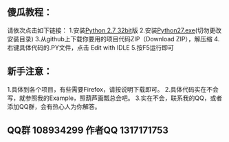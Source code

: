 ﻿傻瓜教程：
-----
请依次点击如下链接：
1.安装[Python 2.7 32bit][1]版
2.安装[Python27.exe][2](切勿更改安装目录)
3.从github上下载你要用的项目代码ZIP（Download ZIP），解压缩
4.右键具体代码的.PY文件，点击 Edit with IDLE
5.按F5运行即可

新手注意：
-----

1.具体到各个项目，有些需要Firefox，请按说明下载即可。
2.具体代码实在不会写，就参照我的Example，照葫芦画瓢总会吧。
3.实在不会，联系我的QQ，或者添加QQ群，会有热心人为你解答。

QQ群 108934299 作者QQ 1317171753
-----------------------------


  [1]: http://www.jb51.net/softs/2293.html
  [2]: http://pan.baidu.com/s/1c27pL3E